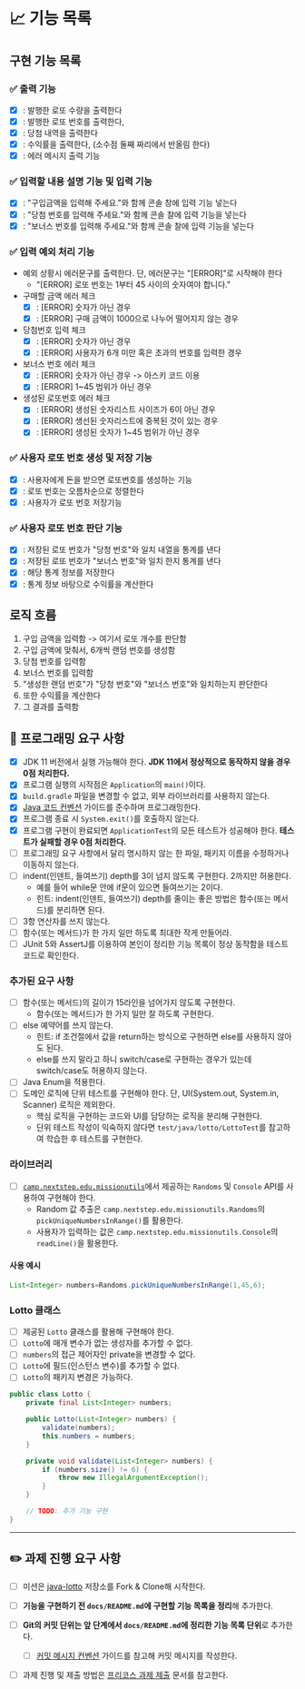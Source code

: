 # 📈 기능 목록

## 구현 기능 목록

### ✅ 출력 기능

- [X] : 발행한 로또 수량을 출력한다
- [X] : 발행한 로또 번호를 출력한다,
- [X] : 당첨 내역을 출력한다
- [X] : 수익률을 출력한다, (소수점 둘째 짜리에서 반올림 한다)
- [X] : 에러 메시지 출력 기능

### ✅ 입력할 내용 설명 기능 및 입력 기능

- [X] : "구입금액을 입력해 주세요."와 함께 콘솔 창에 입력 기능 넣는다
- [X] : "당첨 번호를 입력해 주세요."와 함께 콘솔 찰에 입력 기능을 넣는다
- [X] : "보너스 번호를 입력해 주세요."와 함께 콘솔 찰에 입력 기능을 넣는다

### ✅ 입력 예외 처리 기능

- 예외 상황시 에러문구를 출력한다. 단, 에러문구는 "[ERROR]"로 시작해야 한다
    - "[ERROR] 로또 번호는 1부터 45 사이의 숫자여야 합니다."
- 구매할 금액 에러 체크
    - [X] : [ERROR] 숫자가 아닌 경우
    - [X] : [ERROR] 구매 금액이 1000으로 나누어 떨어지지 않는 경우
- 당첨번호 입력 체크
    - [X] : [ERROR] 숫자가 아닌 경우
    -  [X] : [ERROR] 사용자가 6개 미만 혹은 초과의 번호를 입력한 경우
- 보너스 번호 에러 체크
    - [X] : [ERROR] 숫자가 아닌 경우 -> 아스키 코드 이용
    - [X] : [ERROR] 1~45 범위가 아닌 경우
- 생성된 로또번호 에러 체크
    - [X] : [ERROR] 생성된 숫자리스트 사이즈가 6이 아닌 경우
    - [X] : [ERROR] 생선된 숫자리스트에 중복된 것이 있는 경우
    - [X] : [ERROR] 생성된 숫자가 1~45 범위가 아닌 경우

### ✅ 사용자 로또 번호 생성 및 저장 기능

- [X] : 사용자에게 돈을 받으면 로또번호를 생성하는 기능
- [X] : 로또 번호는 오름차순으로 정렬한다
- [X] : 사용자가 로또 번호 저장기능

### ✅ 사용자 로또 번호 판단 기능

- [X] : 저장된 로또 번호가 "당청 번호"와 일치 내열을 통계를 낸다
- [X] : 저장된 로또 번호가 "보너스 번호"와 일치 한지 통계를 낸다
- [X] :  해당 통계 정보를 저장한다
- [X] : 통계 정보 바탕으로 수익률을 계산한다

## 로직 흐름

1. 구입 금액을 입력함 -> 여기서 로또 개수를 판단함
2. 구입 금액에 맞춰서, 6개씩 랜덤 번호를 생성함
3. 당첨 번호를 입력함
4. 보너스 번호를 입력함
5. "생성한 랜덤 번호"가 "당청 번호"와 "보너스 번호"와 일치하는지 판단한다
6. 또한 수익률을 계산한다
6. 그 결과를 출력함

## 🎯 프로그래밍 요구 사항

- [X] JDK 11 버전에서 실행 가능해야 한다. **JDK 11에서 정상적으로 동작하지 않을 경우 0점 처리한다.**
- [X] 프로그램 실행의 시작점은 `Application`의 `main()`이다.
- [X] `build.gradle` 파일을 변경할 수 없고, 외부 라이브러리를 사용하지 않는다.
- [X] [Java 코드 컨벤션](https://github.com/woowacourse/woowacourse-docs/tree/master/styleguide/java) 가이드를 준수하며 프로그래밍한다.
- [X] 프로그램 종료 시 `System.exit()`를 호출하지 않는다.
- [X] 프로그램 구현이 완료되면 `ApplicationTest`의 모든 테스트가 성공해야 한다. **테스트가 실패할 경우 0점 처리한다.**
- [ ] 프로그래밍 요구 사항에서 달리 명시하지 않는 한 파일, 패키지 이름을 수정하거나 이동하지 않는다.
- [ ] indent(인덴트, 들여쓰기) depth를 3이 넘지 않도록 구현한다. 2까지만 허용한다.
    - 예를 들어 while문 안에 if문이 있으면 들여쓰기는 2이다.
    - 힌트: indent(인덴트, 들여쓰기) depth를 줄이는 좋은 방법은 함수(또는 메서드)를 분리하면 된다.
- [ ] 3항 연산자를 쓰지 않는다.
- [ ] 함수(또는 메서드)가 한 가지 일만 하도록 최대한 작게 만들어라.
- [ ] JUnit 5와 AssertJ를 이용하여 본인이 정리한 기능 목록이 정상 동작함을 테스트 코드로 확인한다.

### 추가된 요구 사항

- [ ] 함수(또는 메서드)의 길이가 15라인을 넘어가지 않도록 구현한다.
    - 함수(또는 메서드)가 한 가지 일만 잘 하도록 구현한다.
- [ ] else 예약어를 쓰지 않는다.
    - 힌트: if 조건절에서 값을 return하는 방식으로 구현하면 else를 사용하지 않아도 된다.
    - else를 쓰지 말라고 하니 switch/case로 구현하는 경우가 있는데 switch/case도 허용하지 않는다.
- [ ] Java Enum을 적용한다.
- [ ] 도메인 로직에 단위 테스트를 구현해야 한다. 단, UI(System.out, System.in, Scanner) 로직은 제외한다.
    - 핵심 로직을 구현하는 코드와 UI를 담당하는 로직을 분리해 구현한다.
    - 단위 테스트 작성이 익숙하지 않다면 `test/java/lotto/LottoTest`를 참고하여 학습한 후 테스트를 구현한다.

### 라이브러리

- [ ] [`camp.nextstep.edu.missionutils`](https://github.com/woowacourse-projects/mission-utils)에서 제공하는 `Randoms`
  및 `Console` API를 사용하여 구현해야 한다.
    - Random 값 추출은 `camp.nextstep.edu.missionutils.Randoms`의 `pickUniqueNumbersInRange()`를 활용한다.
    - 사용자가 입력하는 값은 `camp.nextstep.edu.missionutils.Console`의 `readLine()`을 활용한다.

#### 사용 예시

```java
List<Integer> numbers=Randoms.pickUniqueNumbersInRange(1,45,6);
```

### Lotto 클래스

- [ ] 제공된 `Lotto` 클래스를 활용해 구현해야 한다.
- [ ] `Lotto`에 매개 변수가 없는 생성자를 추가할 수 없다.
- [ ] `numbers`의 접근 제어자인 private을 변경할 수 없다.
- [ ] `Lotto`에 필드(인스턴스 변수)를 추가할 수 없다.
- [ ] `Lotto`의 패키지 변경은 가능하다.

```java
public class Lotto {
	private final List<Integer> numbers;

	public Lotto(List<Integer> numbers) {
		validate(numbers);
		this.numbers = numbers;
	}

	private void validate(List<Integer> numbers) {
		if (numbers.size() != 6) {
			throw new IllegalArgumentException();
		}
	}

	// TODO: 추가 기능 구현
}
```

---

## ✏️ 과제 진행 요구 사항

- [ ] 미션은 [java-lotto](https://github.com/woowacourse-precourse/java-lotto) 저장소를 Fork & Clone해 시작한다.
- [ ] **기능을 구현하기 전 `docs/README.md`에 구현할 기능 목록을 정리**해 추가한다.
- [ ] **Git의 커밋 단위는 앞 단계에서 `docs/README.md`에 정리한 기능 목록 단위**로 추가한다.
    - [ ] [커밋 메시지 컨벤션](https://gist.github.com/stephenparish/9941e89d80e2bc58a153) 가이드를 참고해 커밋 메시지를 작성한다.
- [ ] 과제 진행 및 제출 방법은 [프리코스 과제 제출](https://github.com/woowacourse/woowacourse-docs/tree/master/precourse) 문서를 참고한다.











































